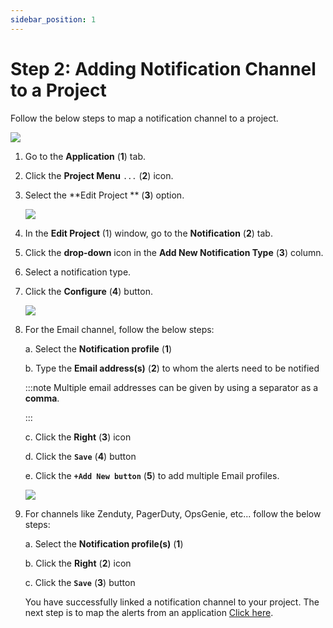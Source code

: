 ```yaml
---
sidebar_position: 1
---
```

# Step 2: Adding Notification Channel to a Project

Follow the below steps to map a notification channel to a project.

<img src="/img/Notifications/Images/image_11.PNG" /><br />

1. Go to the **Application** (**1**) tab.

2. Click the **Project Menu**  `...` (**2**) icon.

3. Select the  **Edit Project ** (**3**) option.

   <img src="/img/Notifications/Images/image_12.PNG" /><br />

4. In the **Edit Project** (1) window, go to the **Notification** (**2**) tab.

5. Click the **drop-down** icon in the **Add New Notification Type** (**3**) column.

6. Select a notification type.

7. Click the **Configure** (**4**) button.

   <img src="/img/Notifications/Images/image_22.png" /><br /> 

8. For the Email channel, follow the below steps:

   a. Select the **Notification profile** (**1**)

   b. Type the **Email address(s)** (**2**) to whom the alerts need to be notified

   :::note
      Multiple email addresses can be given by using a separator as a **comma**.

   :::


   c. Click the **Right** (**3**) icon

   d. Click the **`Save`** (**4**) button

   e. Click the **`+Add New button`**  (**5**) to add multiple Email profiles.

   <img src="/img/Notifications/Images/image_15.PNG" /><br /> 

9. For channels like Zenduty, PagerDuty, OpsGenie, etc... follow the below steps:

   a. Select the **Notification profile(s)** (**1**)

   b. Click the **Right**  (**2**) icon

   c. Click the **`Save`** (**3**) button

   You have successfully linked a notification channel to your project. The next step is to map the alerts from an application [Click here](/docs/selfhosted-turbo/Alerts_notifications/Notifications/Map_Notification_Alerts/alert_mapping).


